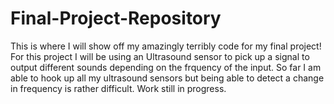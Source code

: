 # Final-Project-Repository
This is where I will show off my amazingly terribly code for my final project!
For this project I will be using an Ultrasound sensor to pick up a signal to output different sounds depending on the frquency of the input. So far I am able to hook up all my ultrasound sensors but being able to detect a change in frequency is rather difficult. Work still in progress. 
